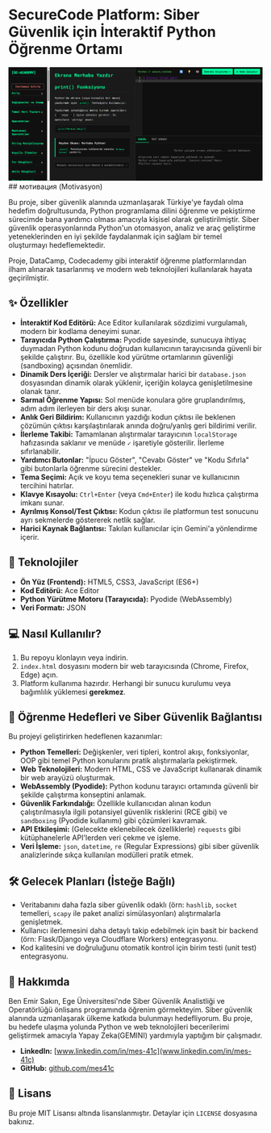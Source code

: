# SecureCode Platform: Siber Güvenlik için İnteraktif Python Öğrenme Ortamı

![Proje Arayüzü](arayuz.png) ##  мотивация (Motivasyon)

Bu proje, siber güvenlik alanında uzmanlaşarak Türkiye'ye faydalı olma hedefim doğrultusunda, Python programlama dilini öğrenme ve pekiştirme sürecimde bana yardımcı olması amacıyla kişisel olarak geliştirilmiştir. Siber güvenlik operasyonlarında Python'un otomasyon, analiz ve araç geliştirme yeteneklerinden en iyi şekilde faydalanmak için sağlam bir temel oluşturmayı hedeflemektedir.

Proje, DataCamp, Codecademy gibi interaktif öğrenme platformlarından ilham alınarak tasarlanmış ve modern web teknolojileri kullanılarak hayata geçirilmiştir.

## ✨ Özellikler

* **İnteraktif Kod Editörü:** Ace Editor kullanılarak sözdizimi vurgulamalı, modern bir kodlama deneyimi sunar.
* **Tarayıcıda Python Çalıştırma:** Pyodide sayesinde, sunucuya ihtiyaç duymadan Python kodunu doğrudan kullanıcının tarayıcısında güvenli bir şekilde çalıştırır. Bu, özellikle kod yürütme ortamlarının güvenliği (sandboxing) açısından önemlidir.
* **Dinamik Ders İçeriği:** Dersler ve alıştırmalar harici bir `database.json` dosyasından dinamik olarak yüklenir, içeriğin kolayca genişletilmesine olanak tanır.
* **Sarmal Öğrenme Yapısı:** Sol menüde konulara göre gruplandırılmış, adım adım ilerleyen bir ders akışı sunar.
* **Anlık Geri Bildirim:** Kullanıcının yazdığı kodun çıktısı ile beklenen çözümün çıktısı karşılaştırılarak anında doğru/yanlış geri bildirimi verilir.
* **İlerleme Takibi:** Tamamlanan alıştırmalar tarayıcının `localStorage` hafızasında saklanır ve menüde `✓` işaretiyle gösterilir. İlerleme sıfırlanabilir.
* **Yardımcı Butonlar:** "İpucu Göster", "Cevabı Göster" ve "Kodu Sıfırla" gibi butonlarla öğrenme sürecini destekler.
* **Tema Seçimi:** Açık ve koyu tema seçenekleri sunar ve kullanıcının tercihini hatırlar.
* **Klavye Kısayolu:** `Ctrl+Enter` (veya `Cmd+Enter`) ile kodu hızlıca çalıştırma imkanı sunar.
* **Ayrılmış Konsol/Test Çıktısı:** Kodun çıktısı ile platformun test sonucunu ayrı sekmelerde göstererek netlik sağlar.
* **Harici Kaynak Bağlantısı:** Takılan kullanıcılar için Gemini'a yönlendirme içerir.

## 🚀 Teknolojiler

* **Ön Yüz (Frontend):** HTML5, CSS3, JavaScript (ES6+)
* **Kod Editörü:** Ace Editor
* **Python Yürütme Motoru (Tarayıcıda):** Pyodide (WebAssembly)
* **Veri Formatı:** JSON

## 💻 Nasıl Kullanılır?

1.  Bu repoyu klonlayın veya indirin.
2.  `index.html` dosyasını modern bir web tarayıcısında (Chrome, Firefox, Edge) açın.
3.  Platform kullanıma hazırdır. Herhangi bir sunucu kurulumu veya bağımlılık yüklemesi **gerekmez**.

## 🎯 Öğrenme Hedefleri ve Siber Güvenlik Bağlantısı

Bu projeyi geliştirirken hedeflenen kazanımlar:

* **Python Temelleri:** Değişkenler, veri tipleri, kontrol akışı, fonksiyonlar, OOP gibi temel Python konularını pratik alıştırmalarla pekiştirmek.
* **Web Teknolojileri:** Modern HTML, CSS ve JavaScript kullanarak dinamik bir web arayüzü oluşturmak.
* **WebAssembly (Pyodide):** Python kodunu tarayıcı ortamında güvenli bir şekilde çalıştırma konseptini anlamak.
* **Güvenlik Farkındalığı:** Özellikle kullanıcıdan alınan kodun çalıştırılmasıyla ilgili potansiyel güvenlik risklerini (RCE gibi) ve `sandboxing` (Pyodide kullanımı) gibi çözümleri kavramak.
* **API Etkileşimi:** (Gelecekte eklenebilecek özelliklerle) `requests` gibi kütüphanelerle API'lerden veri çekme ve işleme.
* **Veri İşleme:** `json`, `datetime`, `re` (Regular Expressions) gibi siber güvenlik analizlerinde sıkça kullanılan modülleri pratik etmek.

## 🛠️ Gelecek Planları (İsteğe Bağlı)

* Veritabanını daha fazla siber güvenlik odaklı (örn: `hashlib`, `socket` temelleri, `scapy` ile paket analizi simülasyonları) alıştırmalarla genişletmek.
* Kullanıcı ilerlemesini daha detaylı takip edebilmek için basit bir backend (örn: Flask/Django veya Cloudflare Workers) entegrasyonu.
* Kod kalitesini ve doğruluğunu otomatik kontrol için birim testi (unit test) entegrasyonu.

## 👤 Hakkımda

Ben Emir Sakın, Ege Üniversitesi'nde Siber Güvenlik Analistliği ve Operatörlüğü önlisans programında öğrenim görmekteyim. Siber güvenlik alanında uzmanlaşarak ülkeme katkıda bulunmayı hedefliyorum. Bu proje, bu hedefe ulaşma yolunda Python ve web teknolojileri becerilerimi geliştirmek amacıyla Yapay Zeka(GEMINI) yardımıyla yaptığım bir çalışmadır.

* **LinkedIn:** [www.linkedin.com/in/mes-41c](www.linkedin.com/in/mes-41c)
* **GitHub:** [github.com/mes41c](https://github.com/mes41c)

## 📄 Lisans

Bu proje MIT Lisansı altında lisanslanmıştır. Detaylar için `LICENSE` dosyasına bakınız.
